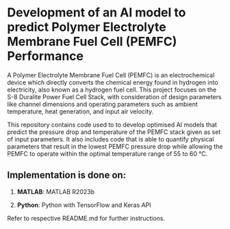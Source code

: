 # Development of an AI model to predict Polymer Electrolyte Membrane Fuel Cell (PEMFC) Performance

A Polymer Electrolyte Membrane Fuel Cell (PEMFC) is an electrochemical device which directly converts
the chemical energy found in hydrogen into electricity, also known as a hydrogen fuel cell.
This project focuses on the S-8 Duralite Power Fuel Cell Stack, with consideration
of design parameters like channel dimensions and operating parameters such as ambient temperature,
heat generation, and input air velocity.

This repository contains code used to to develop optimised AI models that predict the pressure drop 
and temperature of the PEMFC stack given as set of input parameters. It also includes code that is able 
to quantify physical parameters that result in the lowest PEMFC pressure drop while allowing the PEMFC 
to operate within the optimal temperature range of 55 to 60 °C.

## Implementation is done on:

1. **MATLAB**: MATLAB R2023b

2. **Python**: Python with TensorFlow and Keras API

Refer to respective README.md for further instructions.
